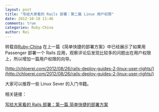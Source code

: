 ```yaml
---
layout: post
title: "写给大家看的 Rails 部署：第二篇 Linux 用户权限"
date: 2012-10-18 11:46
comments: true
categories: Ruby-China
author: Rei
---
```

转载自[Ruby-China](http://ruby-china.org/topics/5169)
在上一篇《简单快捷的部署方案》中已经展示了如果用 Passenger 部署一个
Rails
应用，观察评论后发现比较多的问题出在用户权限上，所以增加一篇用户权限的向导。

[http://chloerei.com/2012/08/26/rails-deploy-guides-2-linux-user-rights/](http://chloerei.com/2012/08/26/rails-deploy-guides-2-linux-user-rights/)

大家可以推荐一些 Linux Sever 的入门书籍。

相关链接：

[写给大家看的 Rails 部署：第一篇
简单快捷的部署方案](http://chloerei.com/2012/08/05/rails-deploy-guides-1-base-deploy/)
